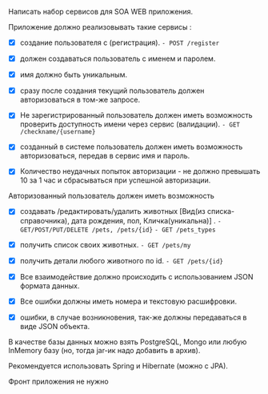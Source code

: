 Написать набор сервисов для SOA WEB приложения.


Приложение должно реализовывать такие сервисы :


-[x] создание пользователя с (регистрация).
```- POST /register```

-[x] должен создаваться пользователь с именем и паролем.

-[x]  имя должно быть уникальным. 

-[x] сразу после создания текущий пользователь должен авторизоваться в том-же запросе.

-[x] Не зарегистрированный пользователь должен иметь возможность проверить доступность имени через сервис (валидации).
```- GET /checkname/{username}```

-[x] созданный в системе пользователь должен иметь возможность авторизоваться, передав в сервис имя и пароль.

-[x] Количество неудачных попыток авторизации - не должно превышать 10 за 1 час и сбрасываться при успешной авторизации.

Авторизованный пользователь должен иметь возможность

-[x] создавать /редактировать/удалить животных [Вид(из списка-справочника), дата рождения, пол, Кличка(уникальна)] .
```- GET/POST/PUT/DELETE /pets, /pets/{id}```
```- GET /pets_types```

-[x] получить список своих животных.
```- GET /pets/my```

-[x] получить детали любого животного по id.
```- GET /pets/{id}```

-[x] Все взаимодействие должно происходить с использованием JSON формата данных.

-[x] Все ошибки должны иметь номера и текстовую расшифровки.

-[x] ошибки, в случае возникновения, так-же должны передаваться в виде JSON объекта.

В качестве базы данных можно взять PostgreSQL, Mongo или любую InMemory базу (но, тогда jar-ик надо добавить в архив).

Рекомендуется использовать Spring и Hibernate (можно c JPA).

Фронт приложения не нужно